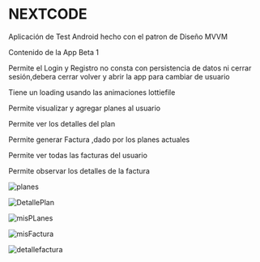 # NEXTCODE
Aplicación de Test Android  hecho con el patron de Diseño MVVM

Contenido de la App Beta 1


Permite el Login y Registro no consta con persistencia de datos ni cerrar sesión,debera cerrar volver y abrir la app para cambiar de usuario

Tiene un loading usando las animaciones lottiefile

Permite visualizar  y agregar planes al usuario

Permite ver los detalles del plan 

Permite generar Factura ,dado por los planes actuales

Permite ver todas las facturas del usuario 

Permite observar los detalles de la factura



![planes](https://user-images.githubusercontent.com/41177884/93237181-5dfeb880-f745-11ea-85c0-1c92754b3320.jpg)

![DetallePlan](https://user-images.githubusercontent.com/41177884/93237076-3ad40900-f745-11ea-9d7e-7b698bba3cfc.jpg)

![misPLanes](https://user-images.githubusercontent.com/41177884/93237078-3c053600-f745-11ea-917e-34e0656ff043.jpg)

![misFactura](https://user-images.githubusercontent.com/41177884/93237082-3d366300-f745-11ea-8c25-6a3300687feb.jpg)

![detallefactura](https://user-images.githubusercontent.com/41177884/93237185-5e974f00-f745-11ea-9c7c-2a5ec451bf87.jpg)
